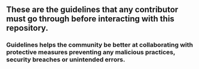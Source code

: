 ## These are the guidelines that any contributor must go through before interacting with this repository.
### Guidelines helps the community be better at collaborating with protective measures preventing any malicious practices, security breaches or unintended errors.
